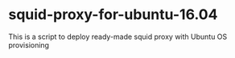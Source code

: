 # squid-proxy-for-ubuntu-16.04
This is a script to deploy ready-made squid proxy with Ubuntu OS provisioning
